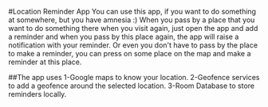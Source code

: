 #Location Reminder App
You can use this app, if you want to do something at somewhere, but you have amnesia :) 
When you pass by a place that you want to do something there when you visit again, just open the app and add a reminder and when you pass by this place again, the app will raise a notification with your reminder.
Or even you don't have to pass by the place to make a reminder, you can press on some place on the map and make a reminder at this place.

##The app uses
1-Google maps to know your location.
2-Geofence services to add a geofence around the selected location.
3-Room Database to store reminders locally.
